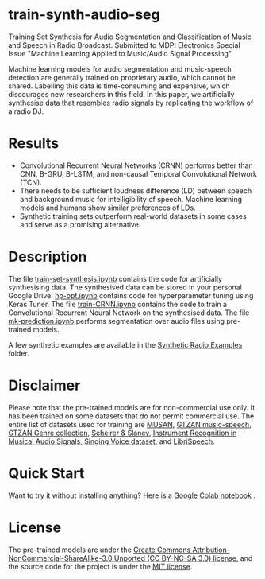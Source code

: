 # train-synth-audio-seg
Training Set Synthesis for Audio Segmentation and Classification of Music and Speech in Radio Broadcast. Submitted to MDPI Electronics Special Issue "Machine Learning Applied to Music/Audio Signal Processing"

Machine learning models for audio segmentation and music-speech detection are generally trained on proprietary audio, which cannot be shared. Labelling this data is time-consuming and expensive, which discourages new researchers in this field. In this paper, we artificially synthesise data that resembles radio signals by replicating the workflow of a radio DJ. 

# Results
- Convolutional Recurrent Neural Networks (CRNN) performs better than CNN, B-GRU, B-LSTM, and non-causal Temporal Convolutional Network (TCN).
- There needs to be sufficient loudness difference (LD) between speech and background music for intelligibility of speech. Machine learning models and humans show similar preferences of LDs.
- Synthetic training sets outperform real-world datasets in some cases and serve as a promising alternative.

# Description
The file [train-set-synthesis.ipynb](https://github.com/satvik-venkatesh/train-synth-audio-seg/blob/main/train-set-synthesis.ipynb) contains the code for artificially synthesising data. The synthesised data can be stored in your personal Google Drive. [hp-opt.ipynb](https://github.com/satvik-venkatesh/train-synth-audio-seg/blob/main/hp-opt.ipynb) contains code for hyperparameter tuning using Keras Tuner. The file [train-CRNN.ipynb](https://github.com/satvik-venkatesh/train-synth-audio-seg/blob/main/train-CRNN.ipynb) contains the code to train a Convolutional Recurrent Neural Network on the synthesised data. The file [mk-prediction.ipynb](https://github.com/satvik-venkatesh/train-synth-audio-seg/blob/main/mk-prediction.ipynb) performs segmentation over audio files using pre-trained models.


A few synthetic examples are available in the [Synthetic Radio Examples](https://github.com/satvik-venkatesh/audio-seg-data-synth/tree/main/Synthetic%20Radio%20Examples) folder.

# Disclaimer
Please note that the pre-trained models are for non-commercial use only. It has been trained on some datasets that do not permit commercial use. The entire list of datasets used for training are [MUSAN](http://www.openslr.org/17/), [GTZAN music-speech](http://marsyas.info/downloads/datasets.html), [GTZAN Genre collection](http://marsyas.info/downloads/datasets.html), [Scheirer & Slaney](https://labrosa.ee.columbia.edu/sounds/musp/scheislan.html), [Instrument Recognition in Musical Audio Signals](https://www.upf.edu/web/mtg/irmas#:~:text=IRMAS%20is%20intended%20to%20be,violin%2C%20and%20human%20singing%20voice.), [Singing Voice dataset](http://isophonics.net/SingingVoiceDataset), and  [LibriSpeech](http://www.openslr.org/12/).

# Quick Start
Want to try it without installing anything? Here is a [Google Colab notebook](https://github.com/satvik-venkatesh/train-synth-audio-seg/blob/main/mk-prediction.ipynb) .


# License
The pre-trained models are under the [Create Commons Attribution-NonCommercial-ShareAlike-3.0 Unported (CC BY-NC-SA 3.0) license](https://creativecommons.org/licenses/by-nc-sa/3.0/), and the source code for the project is under the [MIT license](https://github.com/satvik-venkatesh/audio-seg-data-synth/blob/main/LICENSE). 

